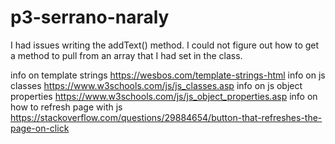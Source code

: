 # p3-serrano-naraly

I had issues writing the addText() method. I could not figure out how to get a method to pull from an array that I had set in the class. 

info on template strings
https://wesbos.com/template-strings-html
info on js classes 
https://www.w3schools.com/js/js_classes.asp
info on js object properties
https://www.w3schools.com/js/js_object_properties.asp
info on how to refresh page with js
https://stackoverflow.com/questions/29884654/button-that-refreshes-the-page-on-click
